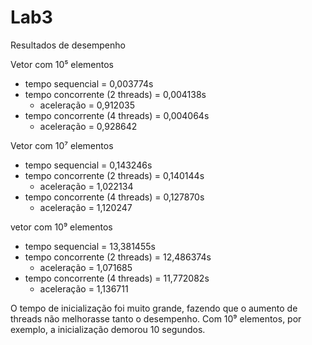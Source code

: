 # Lab3
Resultados de desempenho

Vetor com 10⁵ elementos
  * tempo sequencial = 0,003774s
  * tempo concorrente (2 threads) = 0,004138s
    * aceleração = 0,912035
  * tempo concorrente (4 threads) = 0,004064s
    * aceleração = 0,928642

Vetor com 10⁷ elementos
  * tempo sequencial = 0,143246s
  * tempo concorrente (2 threads) = 0,140144s 
    * aceleração = 1,022134
  * tempo concorrente (4 threads) = 0,127870s
    * aceleração = 1,120247

vetor com 10⁹ elementos
  * tempo sequencial = 13,381455s
  * tempo concorrente (2 threads) = 12,486374s 
    * aceleração = 1,071685
  * tempo concorrente (4 threads) = 11,772082s
    * aceleração = 1,136711
 
 O tempo de inicialização foi muito grande, fazendo que o aumento de threads não melhorasse tanto o desempenho.
 Com 10⁹ elementos, por exemplo, a inicialização demorou 10 segundos.
